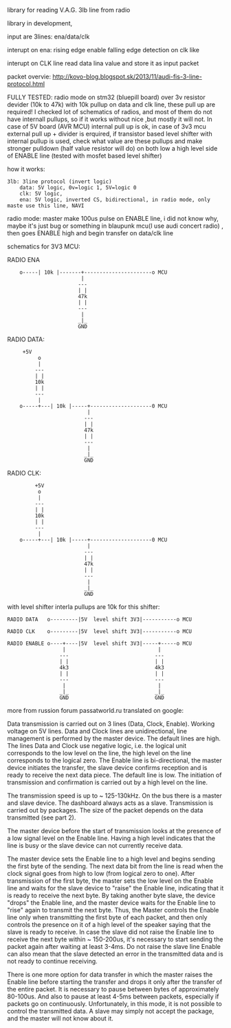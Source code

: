 library for reading V.A.G. 3lb line from radio

library in development, 

input are 3lines: ena/data/clk

interupt on ena: rising edge enable falling edge detection on clk like

interupt on CLK line read data lina value and store it as input packet

packet overvie: http://kovo-blog.blogspot.sk/2013/11/audi-fis-3-line-protocol.html


FULLY TESTED: radio mode on stm32 (bluepill board) over 3v resistor devider (10k to 47k) with 10k pullup on data and clk line, these pull up are required! I checked lot of schematics of radios, and most of them do not have internall pullups, so if it works without nice ,but mostly it will not. In case of 5V board (AVR MCU) internal pull up is ok, in case of 3v3 mcu external pull up + divider is erquired, if transistor based level shifter with internal pullup is used, check what value are these pullups and make stronger pulldown (half value resistor will do) on both low a high level side of ENABLE line (tested with mosfet based level shifter)



  how it works:

	3lb: 3line protocol (invert logic)
		data: 5V logic, 0v=logic 1, 5V=logic 0
		clk: 5V logic,
		ena: 5V logic, inverted CS, bidirectional, in radio mode, only maste use this line, NAVI 

radio mode: master make 100us pulse on ENABLE line, i did not know why, maybe it's just bug or something in blaupunk mcu(I use audi concert radio) , then goes ENABLE high and begin transfer on data/clk line 

schematics for 3V3 MCU:

RADIO ENA


        o-----| 10k |-------+----------------------o MCU 
                            |
                           ---
                           | |
                           47k
                           | |
                           ---
                            |
                           _|_
                           GND


RADIO DATA:

                             
	     +5V
              o
              |
             ---
             | |
             10k
             | |
             ---
              |
        o-----+---| 10k |-----+--------------------0 MCU
                              |
                             ---
                             | |
                             47k
                             | |
                             ---
                              |
                             _|_
                             GND

RADIO CLK:

             +5V
              o
              |
             ---
             | |
             10k
             | |
             ---
              |
        o-----+---| 10k |-----+--------------------0 MCU
                              |
                             ---
                             | |
                             47k
                             | |
                             ---
                              |
                             _|_
                             GND




with level shifter interla pullups are 10k for this shifter:


	RADIO DATA   o---------|5V  level shift 3V3|-----------o MCU

	RADIO CLK    o---------|5V  level shift 3V3|-----------o MCU

	RADIO ENABLE o----+----|5V  level shift 3V3|-----+-----o MCU
	                  |                              |
        	         ---                            ---
                	 | |                            | |
	                 4k3                            4k3
        	         | |                            | |
                	 ---                            ---
	                  |                              |
        	         _|_                            _|_
                	 GND                            GND


more from russion forum passatworld.ru translated on google:

Data transmission is carried out on 3 lines (Data, Clock, Enable). Working voltage on 5V lines.
Data and Clock lines are unidirectional, line management is performed by the master device. The default lines are high.
The lines Data and Clock use negative logic, i.e. the logical unit corresponds to the low level on the line, the high level on the line corresponds to the logical zero.
The Enable line is bi-directional, the master device initiates the transfer, the slave device confirms reception and is ready to receive the next data piece. The default line is low.
The initiation of transmission and confirmation is carried out by a high level on the line. 

The transmission speed is up to ~ 125-130kHz.
On the bus there is a master and slave device. The dashboard always acts as a slave.
Transmission is carried out by packages. The size of the packet depends on the data transmitted (see part 2).

The master device before the start of transmission looks at the presence of a low signal level on the Enable line.
Having a high level indicates that the line is busy or the slave device can not currently receive data.

The master device sets the Enable line to a high level and begins sending the first byte of the sending.
The next data bit from the line is read when the clock signal goes from high to low (from logical zero to one).
After transmission of the first byte, the master sets the low level on the Enable line and waits for the slave device to "raise" the Enable line, indicating that it is ready to receive the next byte.
By taking another byte slave, the device "drops" the Enable line, and the master device waits for the Enable line to "rise" again to transmit the next byte.
Thus, the Master controls the Enable line only when transmitting the first byte of each packet, and then only controls the presence on it of a high level of the speaker saying that the slave is ready to receive.
In case the slave did not raise the Enable line to receive the next byte within ~ 150-200us, it's necessary to start sending the packet again after waiting at least 3-4ms.
Do not raise the slave line Enable can also mean that the slave detected an error in the transmitted data and is not ready to continue receiving.

There is one more option for data transfer in which the master raises the Enable line before starting the transfer and drops it only after the transfer of the entire packet.
It is necessary to pause between bytes of approximately 80-100us. And also to pause at least 4-5ms between packets, especially if packets go on continuously.
Unfortunately, in this mode, it is not possible to control the transmitted data. A slave may simply not accept the package, and the master will not know about it.
